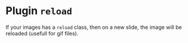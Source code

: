 # Plugin `reload`

If your images has a `reload` class, then on a new slide, the image will be reloaded (usefull for gif files).
